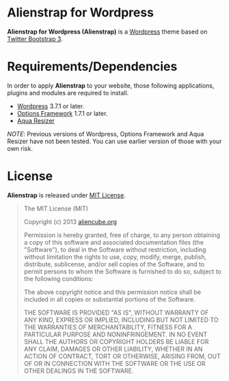 # Alienstrap for Wordpress

**Alienstrap for Wordpress (Alienstrap)** is a [Wordpress](http://wordpress.org) theme based on [Twitter Bootstrap 3](http://getbootstrap.com).


# Requirements/Dependencies #

In order to apply **Alienstrap** to your website, those following applications, plugins and modules are required to install.

* [Wordpress](http://wordpress.org) 3.7.1 or later.
* [Options Framework](http://wordpress.org/plugins/options-framework) 1.7.1 or later.
* [Aqua Resizer](https://github.com/syamilmj/Aqua-Resizer)

_*NOTE*_: Previous versions of Wordpress, Options Framework and Aqua Resizer have not been tested. You can use earlier version of those with your own risk.


# License #

**Alienstrap** is released under [MIT License](http://opensource.org/licenses/MIT).

> The MIT License (MIT)
> 
> Copyright (c) 2013 [aliencube.org](http://aliencube.org)
> 
> Permission is hereby granted, free of charge, to any person obtaining a copy of this software and associated documentation files (the "Software"), to deal in the Software without restriction, including without limitation the rights to use, copy, modify, merge, publish, distribute, sublicense, and/or sell copies of the Software, and to permit persons to whom the Software is
> furnished to do so, subject to the following conditions:
> 
> The above copyright notice and this permission notice shall be included in all copies or substantial portions of the Software.
> 
> THE SOFTWARE IS PROVIDED "AS IS", WITHOUT WARRANTY OF ANY KIND, EXPRESS OR IMPLIED, INCLUDING BUT NOT LIMITED TO THE WARRANTIES OF MERCHANTABILITY, FITNESS FOR A PARTICULAR PURPOSE AND NONINFRINGEMENT. IN NO EVENT SHALL THE AUTHORS OR COPYRIGHT HOLDERS BE LIABLE FOR ANY CLAIM, DAMAGES OR OTHER LIABILITY, WHETHER IN AN ACTION OF CONTRACT, TORT OR OTHERWISE, ARISING FROM, OUT OF OR IN CONNECTION WITH THE SOFTWARE OR THE USE OR OTHER DEALINGS IN THE SOFTWARE.
